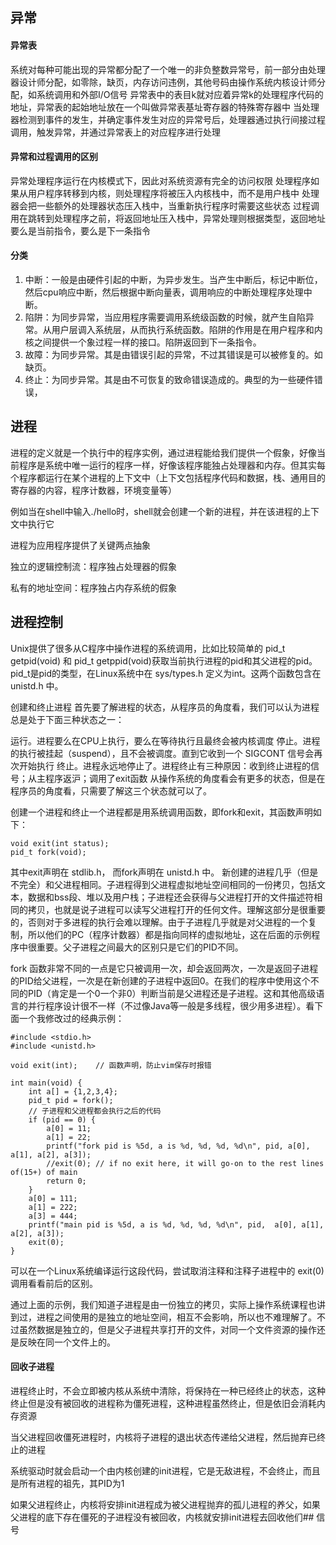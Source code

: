 ## 异常

#### 异常表
系统对每种可能出现的异常都分配了一个唯一的非负整数异常号，前一部分由处理器设计师分配，如零除，缺页，内存访问违例，其他号码由操作系统内核设计师分配，如系统调用和外部I/O信号
异常表中的表目k就对应着异常k的处理程序代码的地址，异常表的起始地址放在一个叫做异常表基址寄存器的特殊寄存器中
当处理器检测到事件的发生，并确定事件发生对应的异常号后，处理器通过执行间接过程调用，触发异常，并通过异常表上的对应程序进行处理

#### 异常和过程调用的区别
异常处理程序运行在内核模式下，因此对系统资源有完全的访问权限
处理程序如果从用户程序转移到内核，则处理程序将被压入内核栈中，而不是用户栈中
处理器会把一些额外的处理器状态压入栈中，当重新执行程序时需要这些状态
过程调用在跳转到处理程序之前，将返回地址压入栈中，异常处理则根据类型，返回地址要么是当前指令，要么是下一条指令

#### 分类
   1. 中断：一般是由硬件引起的中断，为异步发生。当产生中断后，标记中断位，然后cpu响应中断，然后根据中断向量表，调用响应的中断处理程序处理中断。
   2. 陷阱：为同步异常，当应用程序需要调用系统级函数的时候，就产生自陷异常。从用户层调入系统层，从而执行系统函数。陷阱的作用是在用户程序和内核之间提供一个象过程一样的接口。陷阱返回到下一条指令。
   3. 故障：为同步异常。其是由错误引起的异常，不过其错误是可以被修复的。如缺页。
   4. 终止：为同步异常。其是由不可恢复的致命错误造成的。典型的为一些硬件错误，

## 进程
进程的定义就是一个执行中的程序实例，通过进程能给我们提供一个假象，好像当前程序是系统中唯一运行的程序一样，好像该程序能独占处理器和内存。但其实每个程序都运行在某个进程的上下文中（上下文包括程序代码和数据，栈、通用目的寄存器的内容，程序计数器，环境变量等）

例如当在shell中输入./hello时，shell就会创建一个新的进程，并在该进程的上下文中执行它

进程为应用程序提供了关键两点抽象

独立的逻辑控制流：程序独占处理器的假象

私有的地址空间：程序独占内存系统的假象

## 进程控制

Unix提供了很多从C程序中操作进程的系统调用，比如比较简单的 pid_t getpid(void) 和 pid_t getppid(void)获取当前执行进程的pid和其父进程的pid。pid_t是pid的类型，在Linux系统中在 sys/types.h 定义为int。这两个函数包含在 unistd.h 中。

创建和终止进程
首先要了解进程的状态，从程序员的角度看，我们可以认为进程总是处于下面三种状态之一：

运行。进程要么在CPU上执行，要么在等待执行且最终会被内核调度
停止。进程的执行被挂起（suspend），且不会被调度。直到它收到一个 SIGCONT 信号会再次开始执行
终止。进程永远地停止了。进程终止有三种原因：收到终止进程的信号；从主程序返沪；调用了exit函数
从操作系统的角度看会有更多的状态，但是在程序员的角度看，只需要了解这三个状态就可以了。

创建一个进程和终止一个进程都是用系统调用函数，即fork和exit，其函数声明如下：
```
void exit(int status);
pid_t fork(void);
```
其中exit声明在 stdlib.h， 而fork声明在 unistd.h 中。
新创建的进程几乎（但是不完全）和父进程相同。子进程得到父进程虚拟地址空间相同的一份拷贝，包括文本，数据和bss段、堆以及用户栈；子进程还会获得与父进程打开的文件描述符相同的拷贝，也就是说子进程可以读写父进程打开的任何文件。理解这部分是很重要的，否则对于多进程的执行会难以理解。由于子进程几乎就是对父进程的一个复制，所以他们的PC（程序计数器）都是指向同样的虚拟地址，这在后面的示例程序中很重要。父子进程之间最大的区别只是它们的PID不同。

fork 函数非常不同的一点是它只被调用一次，却会返回两次，一次是返回子进程的PID给父进程，一次是在新创建的子进程中返回0。在我们的程序中使用这个不同的PID（肯定是一个0一个非0）判断当前是父进程还是子进程。这和其他高级语言的并行程序设计很不一样（不过像Java等一般是多线程，很少用多进程）。看下面一个我修改过的经典示例：
```
#include <stdio.h>
#include <unistd.h>

void exit(int);    // 函数声明，防止vim保存时报错

int main(void) {
    int a[] = {1,2,3,4};
    pid_t pid = fork();
    // 子进程和父进程都会执行之后的代码
    if (pid == 0) {
        a[0] = 11;
        a[1] = 22;
        printf("fork pid is %5d, a is %d, %d, %d, %d\n", pid, a[0], a[1], a[2], a[3]);
        //exit(0); // if no exit here, it will go-on to the rest lines of(15+) of main
        return 0;
    }
    a[0] = 111;
    a[1] = 222;
    a[3] = 444;
    printf("main pid is %5d, a is %d, %d, %d, %d\n", pid,  a[0], a[1], a[2], a[3]);
    exit(0);
}
```
可以在一个Linux系统编译运行这段代码，尝试取消注释和注释子进程中的 exit(0) 调用看看前后的区别。

通过上面的示例，我们知道子进程是由一份独立的拷贝，实际上操作系统课程也讲到过，进程之间使用的是独立的地址空间，相互不会影响，所以也不难理解了。不过虽然数据是独立的，但是父子进程共享打开的文件，对同一个文件资源的操作还是反映在同一个文件上的。

#### 回收子进程
进程终止时，不会立即被内核从系统中清除，将保持在一种已经终止的状态，这种终止但是没有被回收的进程称为僵死进程，这种进程虽然终止，但是依旧会消耗内存资源

当父进程回收僵死进程时，内核将子进程的退出状态传递给父进程，然后抛弃已终止的进程

系统驱动时就会启动一个由内核创建的init进程，它是无敌进程，不会终止，而且是所有进程的祖先，其PID为1

如果父进程终止，内核将安排init进程成为被父进程抛弃的孤儿进程的养父，如果父进程的底下存在僵死的子进程没有被回收，内核就安排init进程去回收他们## 信号
